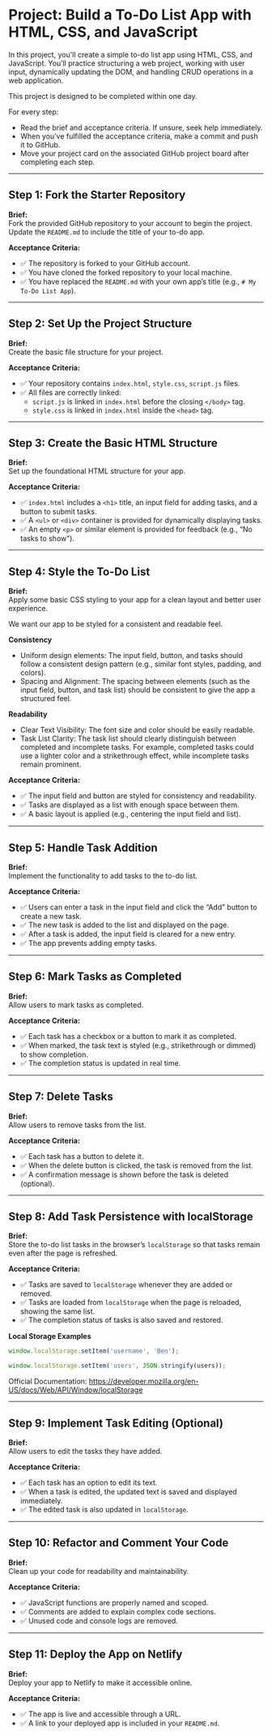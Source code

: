 
# Project: Build a To-Do List App with HTML, CSS, and JavaScript

In this project, you'll create a simple to-do list app using HTML, CSS, and JavaScript. You’ll practice structuring a web project, working with user input, dynamically updating the DOM, and handling CRUD operations in a web application.

This project is designed to be completed within one day.

For every step:
- Read the brief and acceptance criteria. If unsure, seek help immediately.
- When you’ve fulfilled the acceptance criteria, make a commit and push it to GitHub.
- Move your project card on the associated GitHub project board after completing each step.

---

## Step 1: Fork the Starter Repository

**Brief:**  
Fork the provided GitHub repository to your account to begin the project. Update the `README.md` to include the title of your to-do app.

**Acceptance Criteria:**
- ✅ The repository is forked to your GitHub account.
- ✅ You have cloned the forked repository to your local machine.
- ✅ You have replaced the `README.md` with your own app’s title (e.g., `# My To-Do List App`).

---

## Step 2: Set Up the Project Structure

**Brief:**  
Create the basic file structure for your project.

**Acceptance Criteria:**
- ✅ Your repository contains `index.html`, `style.css`, `script.js` files.
- ✅ All files are correctly linked:
  - `script.js` is linked in `index.html` before the closing `</body>` tag.
  - `style.css` is linked in `index.html` inside the `<head>` tag.

---

## Step 3: Create the Basic HTML Structure

**Brief:**  
Set up the foundational HTML structure for your app.

**Acceptance Criteria:**
- ✅ `index.html` includes a `<h1>` title, an input field for adding tasks, and a button to submit tasks.
- ✅ A `<ul>` or `<div>` container is provided for dynamically displaying tasks.
- ✅ An empty `<p>` or similar element is provided for feedback (e.g., “No tasks to show”).

---

## Step 4: Style the To-Do List

**Brief:**  
Apply some basic CSS styling to your app for a clean layout and better user experience.

We want our app to be styled for a consistent and readable feel.

**Consistency**
- Uniform design elements: The input field, button, and tasks should follow a consistent design pattern (e.g., similar font styles, padding, and colors).
- Spacing and Alignment: The spacing between elements (such as the input field, button, and task list) should be consistent to give the app a structured feel.

**Readability**
- Clear Text Visibility: The font size and color should be easily readable.
- Task List Clarity: The task list should clearly distinguish between completed and incomplete tasks. For example, completed tasks could use a lighter color and a strikethrough effect, while incomplete tasks remain prominent.

**Acceptance Criteria:**
- ✅ The input field and button are styled for consistency and readability.
- ✅ Tasks are displayed as a list with enough space between them.
- ✅ A basic layout is applied (e.g., centering the input field and list).

---

## Step 5: Handle Task Addition

**Brief:**  
Implement the functionality to add tasks to the to-do list.

**Acceptance Criteria:**
- ✅ Users can enter a task in the input field and click the “Add” button to create a new task.
- ✅ The new task is added to the list and displayed on the page.
- ✅ After a task is added, the input field is cleared for a new entry.
- ✅ The app prevents adding empty tasks.

---

## Step 6: Mark Tasks as Completed

**Brief:**  
Allow users to mark tasks as completed.

**Acceptance Criteria:**
- ✅ Each task has a checkbox or a button to mark it as completed.
- ✅ When marked, the task text is styled (e.g., strikethrough or dimmed) to show completion.
- ✅ The completion status is updated in real time.

---

## Step 7: Delete Tasks

**Brief:**  
Allow users to remove tasks from the list.

**Acceptance Criteria:**
- ✅ Each task has a button to delete it.
- ✅ When the delete button is clicked, the task is removed from the list.
- ✅ A confirmation message is shown before the task is deleted (optional).

---

## Step 8: Add Task Persistence with localStorage

**Brief:**  
Store the to-do list tasks in the browser’s `localStorage` so that tasks remain even after the page is refreshed.

**Acceptance Criteria:**
- ✅ Tasks are saved to `localStorage` whenever they are added or removed.
- ✅ Tasks are loaded from `localStorage` when the page is reloaded, showing the same list.
- ✅ The completion status of tasks is also saved and restored.

**Local Storage Examples**

```js
window.localStorage.setItem('username', 'Ben');
```

```js
window.localStorage.setItem('users', JSON.stringify(users));
```

Official Documentation: https://developer.mozilla.org/en-US/docs/Web/API/Window/localStorage

---

## Step 9: Implement Task Editing (Optional)

**Brief:**  
Allow users to edit the tasks they have added.

**Acceptance Criteria:**
- ✅ Each task has an option to edit its text.
- ✅ When a task is edited, the updated text is saved and displayed immediately.
- ✅ The edited task is also updated in `localStorage`.

---

## Step 10: Refactor and Comment Your Code

**Brief:**  
Clean up your code for readability and maintainability.

**Acceptance Criteria:**
- ✅ JavaScript functions are properly named and scoped.
- ✅ Comments are added to explain complex code sections.
- ✅ Unused code and console logs are removed.

---

## Step 11: Deploy the App on Netlify

**Brief:**  
Deploy your app to Netlify to make it accessible online.

**Acceptance Criteria:**
- ✅ The app is live and accessible through a URL.
- ✅ A link to your deployed app is included in your `README.md`.
